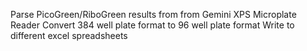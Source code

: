 Parse PicoGreen/RiboGreen results from from Gemini XPS Microplate Reader
Convert 384 well plate format to 96 well plate format
Write to different excel spreadsheets
